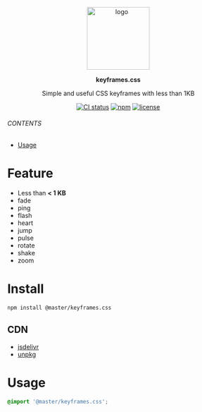 <br><br>
<p align="center">
    <img src="https://raw.githubusercontent.com/master-co/package/document/images/logo-and-text.svg" alt="logo" width="142">
</p>
<p align="center">
    <b><!-- name -->keyframes.css<!----></b>
</p>
<p align="center"><!-- package.description -->Simple and useful CSS keyframes with less than 1KB<!----></p>
<p align="center">
<!-- badges.map((badge) => `<a href="${badge.href}"><img src="${badge.src}" alt="${badge.alt}"></a>`).join('&nbsp;')--><a href="https://circleci.com/gh/master-style/workflows/keyframes.css/tree/main"><img src="https://img.shields.io/circleci/build/github/master-style/keyframes.css/main.svg?logo=circleci&logoColor=fff&label=CircleCI" alt="CI status"></a>&nbsp;<a href="https://www.npmjs.com/@master/keyframes.css"><img src="https://img.shields.io/npm/v/@master/keyframes.css.svg?logo=npm&logoColor=fff&label=NPM&color=limegreen" alt="npm"></a>&nbsp;<a href="https://github.com/master-style/keyframes.css/blob/main/LICENSE"><img src="https://img.shields.io/github/license/master-style/keyframes.css" alt="license"></a><!---->
</p>

###### CONTENTS
- [Usage](#usage)

# Feature
- Less than **< 1 KB**
- fade
- ping
- flash
- heart
- jump
- pulse
- rotate
- shake
- zoom

# Install
```sh
npm install @master/keyframes.css
```
## CDN
<!-- cdns.map((cdn) => `\n- [${cdn.name}](${cdn.href})`).join('') -->
- [jsdelivr](https://www.jsdelivr.com/package/npm/@master/keyframes.css)
- [unpkg](https://unpkg.com/@master/keyframes.css)<!---->

# Usage
```css
@import '@master/keyframes.css';
```